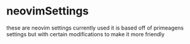 # neovimSettings
these are neovim settings currently used it is based off of primeagens settings but with certain modifications to make it more friendly

